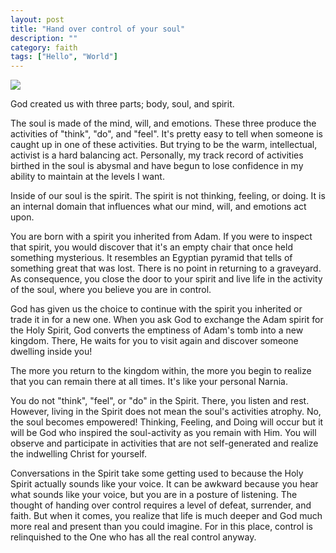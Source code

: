 ```yaml
---
layout: post
title: "Hand over control of your soul"
description: ""
category: faith
tags: ["Hello", "World"]
---
```


![](/images/wardrobe.jpg)

God created us with three parts; body, soul, and spirit.

The soul is made of the mind, will, and emotions. These three produce the activities of "think", "do", and "feel". It's pretty easy to tell when someone is caught up in one of these activities. But trying to be the warm, intellectual, activist is a hard balancing act. Personally, my track record of activities birthed in the soul is abysmal and have begun to lose confidence in my ability to maintain at the levels I want.

Inside of our soul is the spirit. The spirit is not thinking, feeling, or doing. It is an internal domain that influences what our mind, will, and emotions act upon.

You are born with a spirit you inherited from Adam. If you were to inspect that spirit, you would discover that it's an empty chair that once held something mysterious. It resembles an Egyptian pyramid that tells of something great that was lost. There is no point in returning to a graveyard. As consequence, you close the door to your spirit and live life in the activity of the soul, where you believe you are in control.

God has given us the choice to continue with the spirit you inherited or trade it in for a new one. When you ask God to exchange the Adam spirit for the Holy Spirit, God converts the emptiness of Adam's tomb into a new kingdom. There, He waits for you to visit again and discover someone dwelling inside you!

The more you return to the kingdom within, the more you begin to realize that you can remain there at all times. It's like your personal Narnia.

You do not "think", "feel", or "do" in the Spirit. There, you listen and rest. However, living in the Spirit does not mean the soul's activities atrophy. No, the soul becomes empowered! Thinking, Feeling, and Doing will occur but it will be God who inspired the soul-activity as you remain with Him. You will observe and participate in activities that are not self-generated and realize the indwelling Christ for yourself.

Conversations in the Spirit take some getting used to because the Holy Spirit actually sounds like your voice. It can be awkward because you hear what sounds like your voice, but you are in a posture of listening. The thought of handing over control requires a level of defeat, surrender, and faith. But when it comes, you realize that life is much deeper and God much more real and present than you could imagine. For in this place, control is relinquished to the One who has all the real control anyway.

